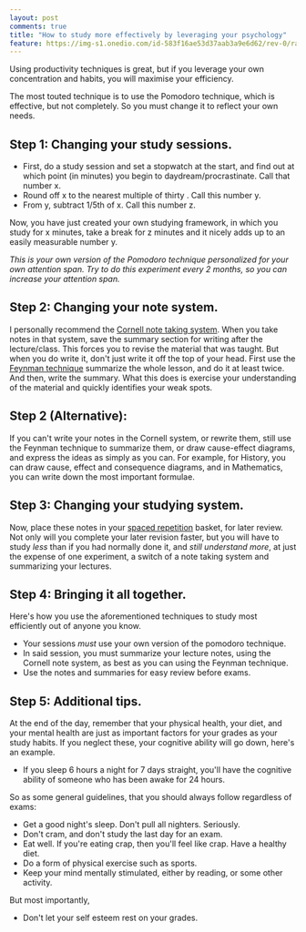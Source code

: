 ```yaml
---
layout: post
comments: true
title: "How to study more effectively by leveraging your psychology"
feature: https://img-s1.onedio.com/id-583f16ae53d37aab3a9e6d62/rev-0/raw/s-43cf296fca5578c81ee29aec5f288e8bd23277ce.jpg 
---
```


Using productivity techniques is great, but if you leverage your own concentration and habits, you will maximise your efficiency.

The most touted technique is to use the Pomodoro technique, which is effective, but not completely. So you must change it to reflect your own needs.

## Step 1: Changing your study sessions.

- First, do a study session and set a stopwatch at the start, and find out at which point (in minutes) you begin to daydream/procrastinate. Call that number x.
- Round off x to the nearest multiple of thirty . Call this number y.
- From y, subtract 1/5th of x. Call this number z.

Now, you have just created your own studying framework, in which you study for x minutes, take a break for z minutes and it nicely adds up to an easily measurable number y.

*This is your own version of the Pomodoro technique personalized for your own attention span. Try to do this experiment every 2 months, so you can increase your attention span.*

## Step 2: Changing your note system.

I personally recommend the [Cornell note taking system](https://www.umfk.edu/learning-center/studying-tips/notes/). 
When you take notes in that system, save the summary section for writing after the lecture/class. This forces you to revise the material that was taught. 
But when you do write it, don't just write it off the top of your head. First use the [Feynman technique](https://youtu.be/_f-qkGJBPts?t=127) summarize the whole lesson, and do it at least twice. And then, write the summary. What this does is exercise your understanding of the material and quickly identifies your weak spots.

## Step 2 (Alternative):

If you can't write your notes in the Cornell system, or rewrite them, still use the Feynman technique to summarize them, or draw cause-effect diagrams, and express the ideas as simply as you can. For example, for History, you can draw cause, effect and consequence diagrams, and in Mathematics, you can write down the most important formulae.

## Step 3: Changing your studying system.

Now, place these notes in your [spaced repetition](https://www.supermemo.com/english/princip.htm) basket, for later review. Not only will you complete your later revision faster, but you will have to study *less* than if you had normally done it, and *still understand more*, at just the expense of one experiment, a switch of a note taking system and summarizing your lectures.

## Step 4: Bringing it all together.

Here's how you use the aforementioned techniques to study most efficiently out of anyone you know.
- Your sessions *must* use your own version of the pomodoro technique.
- In said session, you must summarize your lecture notes, using the Cornell note system, as best as you can using the Feynman technique.
- Use the notes and summaries for easy review before exams.

## Step 5: Additional tips.

At the end of the day, remember that your physical health, your diet, and your mental health are just as important factors for your grades as your study habits. If you neglect these, your cognitive ability will go down, here's an example.
- If you sleep 6 hours a night for 7 days straight, you'll have the cognitive ability of someone who has been awake for 24 hours.

So as some general guidelines, that you should always follow regardless of exams:
- Get a good night's sleep. Don't pull all nighters. Seriously.
- Don't cram, and don't study the last day for an exam.
- Eat well. If you're eating crap, then you'll feel like crap. Have a healthy diet.
- Do a form of physical exercise such as sports.
- Keep your mind mentally stimulated, either by reading, or some other activity.

But most importantly,
- Don't let your self esteem rest on your grades.
